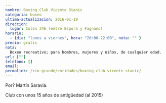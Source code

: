 ```yaml
---
nombre: Boxing Club Vicente Stanic
categoria: boxeo
ultima-actualizacion: 2016-01-19
direccion: 
  lugar: Colón 346 (entre Espora y Fagnano)
horario: 
  - {dia: "lunes a viernes", hora: "20:00-22:00", nota: "" }
precio: gratis
nota: | 
  Boxeo recreativo; para hombres, mujeres y niños, de cualquier edad.
url: [""]
telefono: []
email: 
permalink: /rio-grande/entidades/boxing-club-vicente-stanic/
---
```


Por? Martín Saravia. 

Club con unos 15 años de antigüedad (al 2015)
